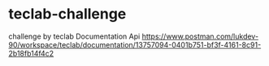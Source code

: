 # teclab-challenge
challenge by teclab
Documentation Api
https://www.postman.com/lukdev-90/workspace/teclab/documentation/13757094-0401b751-bf3f-4161-8c91-2b18fb14f4c2

